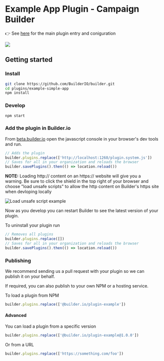 # Example App Plugin - Campaign Builder

👉 See [here](src/plugin.ts) for the main plugin entry and coniguration

![](https://i.imgur.com/gbiYq5K.gif)

## Getting started

### Install

```bash
git clone https://github.com/BuilderIO/builder.git
cd plugins/example-simple-app
npm install
```

### Develop

```bash
npm start
```

### Add the plugin in Builder.io

From [beta.builder.io](https://beta.builder.io) open the javascript console in your browser's dev tools and run.

```js
// Adds the plugin
builder.plugins.replace(['http://localhost:1268/plugin.system.js'])
// Saves for all in your organization and reloads the browser
builder.savePlugins().then(() => location.reload())
```

**NOTE:** Loading http:// content on an https:// website will give you a warning. Be sure to click the shield in the top right of your browser and choose "load unsafe scripts" to allow the http content on Builder's https site when devloping locally

<img alt="Load unsafe script example" src="https://i.stack.imgur.com/uSaLL.png">

Now as you develop you can restart Builder to see the latest version of your plugin.

To uninstall your plugin run

```js
// Removes all plugins
builder.plugins.replace([])
// Saves for all in your organization and reloads the browser
builder.savePlugins().then(() => location.reload())
```

### Publishing

We recommend sending us a pull request with your plugin so we can publish it on your behalf.

If required, you can also publish to your own NPM or a hosting service.

To load a plugin from NPM

```js
builder.plugins.replace(['@builder.io/plugin-example'])
```

#### Advanced

You can load a plugin from a specific version

```js
builder.plugins.replace(['@builder.io/plugin-example@1.0.0'])
```

Or from a URL

```js
builder.plugins.replace(['https://something.com/foo'])
```
